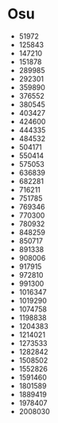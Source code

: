 # Osu 
- 51972
- 125843
- 147210
- 151878
- 289985
- 292301
- 359890
- 376552
- 380545
- 403427
- 424600
- 444335
- 484532
- 504171
- 550414
- 575053
- 636839
- 682281
- 716211
- 751785
- 769346
- 770300
- 780932
- 848259
- 850717
- 891338
- 908006
- 917915
- 972810
- 991300
- 1016347
- 1019290
- 1074758
- 1198838
- 1204383
- 1214021
- 1273533
- 1282842
- 1508502
- 1552826
- 1591460
- 1801589
- 1889419
- 1978407
- 2008030

